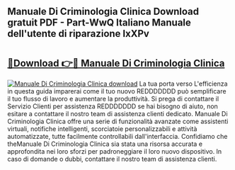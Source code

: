 ## Manuale Di Criminologia Clinica Download gratuit PDF - Part-WwQ Italiano Manuale dell'utente di riparazione lxXPv

# <h2><a href="http://dff3xn.blite.top/?on=Manuale+Di+Criminologia+Clinica">🔗Download 👉🔴 Manuale Di Criminologia Clinica</a></h2>

[![Manuale Di Criminologia Clinica download](https://i.imgur.com/lujVjoI.png)](http://dff3xn.blite.top/?on=Manuale+Di+Criminologia+Clinica)
La tua porta verso L'efficienza in questa guida imparerai come il tuo nuovo REDDDDDDD può semplificare il tuo flusso di lavoro e aumentare la produttività. Si prega di contattare il Servizio Clienti per assistenza REDDDDDDD se hai bisogno di aiuto, non esitare a contattare il nostro team di assistenza clienti dedicato. Manuale Di Criminologia Clinica offre una serie di funzionalità avanzate come assistenti virtuali, notifiche intelligenti, scorciatoie personalizzabili e attività automatizzate, tutte facilmente controllabili dall'interfaccia. Confidiamo che theManuale Di Criminologia Clinica sia stata una risorsa accurata e approfondita nei loro sforzi per padroneggiare il loro nuovo dispositivo. In caso di domande o dubbi, contattare il nostro team di assistenza clienti.
